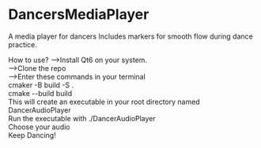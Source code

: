 # DancersMediaPlayer
A media player for dancers
Includes markers for smooth flow during dance practice.

How to use?
-->Install Qt6 on your system.  
-->Clone the repo  
-->Enter these commands in your terminal  
  cmaker -B build -S .  
  cmake --build build  
This will create an executable in your root directory named DancerAudioPlayer  
Run the executable with ./DancerAudioPlayer  
Choose your audio  
Keep Dancing!  
